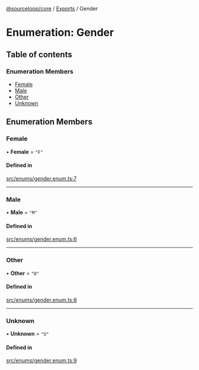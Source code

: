 [@sourceloop/core](../README.md) / [Exports](../modules.md) / Gender

# Enumeration: Gender

## Table of contents

### Enumeration Members

- [Female](Gender.md#female)
- [Male](Gender.md#male)
- [Other](Gender.md#other)
- [Unknown](Gender.md#unknown)

## Enumeration Members

### Female

• **Female** = ``"F"``

#### Defined in

[src/enums/gender.enum.ts:7](https://github.com/sourcefuse/loopback4-microservice-catalog/blob/b93c60ac7/packages/core/src/enums/gender.enum.ts#L7)

___

### Male

• **Male** = ``"M"``

#### Defined in

[src/enums/gender.enum.ts:6](https://github.com/sourcefuse/loopback4-microservice-catalog/blob/b93c60ac7/packages/core/src/enums/gender.enum.ts#L6)

___

### Other

• **Other** = ``"O"``

#### Defined in

[src/enums/gender.enum.ts:8](https://github.com/sourcefuse/loopback4-microservice-catalog/blob/b93c60ac7/packages/core/src/enums/gender.enum.ts#L8)

___

### Unknown

• **Unknown** = ``"U"``

#### Defined in

[src/enums/gender.enum.ts:9](https://github.com/sourcefuse/loopback4-microservice-catalog/blob/b93c60ac7/packages/core/src/enums/gender.enum.ts#L9)
